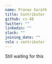 ```yaml
---
name: Pranav Sarath
title: Contributor
github: cs-48
twitter: ""
linkedin: ""
slack: ""
joining_date: ""
role : contributor
---
```


Still waiting for this
